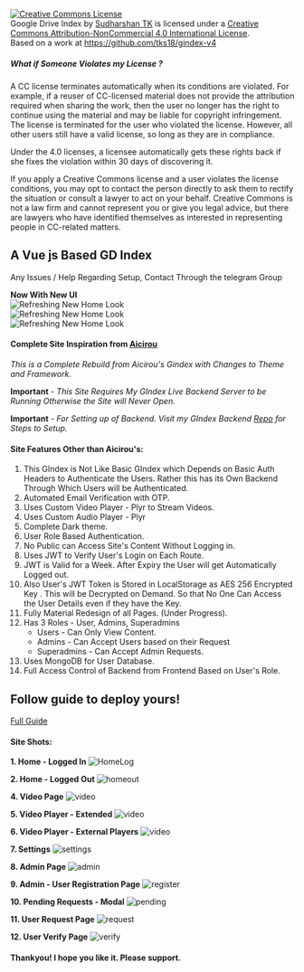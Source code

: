 <a rel="license" href="http://creativecommons.org/licenses/by-nc/4.0/"><img alt="Creative Commons License" style="border-width:0" src="https://i.creativecommons.org/l/by-nc/4.0/88x31.png" /></a><br /><span xmlns:dct="http://purl.org/dc/terms/" href="http://purl.org/dc/dcmitype/InteractiveResource" property="dct:title" rel="dct:type">Google Drive Index</span> by <a xmlns:cc="http://creativecommons.org/ns#" href="https://github.com/tks18" property="cc:attributionName" rel="cc:attributionURL">Sudharshan TK</a> is licensed under a <a rel="license" href="http://creativecommons.org/licenses/by-nc/4.0/">Creative Commons Attribution-NonCommercial 4.0 International License</a>.<br />Based on a work at <a xmlns:dct="http://purl.org/dc/terms/" href="https://github.com/tks18/gindex-v4" rel="dct:source">https://github.com/tks18/gindex-v4</a>

##### What if Someone Violates my License ?

A CC license terminates automatically when its conditions are violated. For example, if a reuser of CC-licensed material does not provide the attribution required when sharing the work, then the user no longer has the right to continue using the material and may be liable for copyright infringement. The license is terminated for the user who violated the license. However, all other users still have a valid license, so long as they are in compliance.

Under the 4.0 licenses, a licensee automatically gets these rights back if she fixes the violation within 30 days of discovering it.

If you apply a Creative Commons license and a user violates the license conditions, you may opt to contact the person directly to ask them to rectify the situation or consult a lawyer to act on your behalf. Creative Commons is not a law firm and cannot represent you or give you legal advice, but there are lawyers who have identified themselves as interested in representing people in CC-related matters.

##  A Vue js Based GD Index
Any Issues / Help Regarding Setup, Contact Through the telegram Group

**Now With New UI**<br>
![Refreshing New Home Look](https://github.com/tks18/gindex-v4/blob/dark-mode-0-1/imgs/home.png?raw=true)<br>
![Refreshing New Home Look](https://github.com/tks18/gindex-v4/blob/dark-mode-0-1/imgs/home2.png?raw=true)<br>
![Refreshing New Home Look](https://github.com/tks18/gindex-v4/blob/dark-mode-0-1/imgs/home-nolog.png?raw=true)<br>

#### Complete Site Inspiration from [Aicirou](https://github.com/Aicirou)

*This is a Complete Rebuild from Aicirou's Gindex with Changes to Theme and Framework.*

**Important** - _This Site Requires My GIndex Live Backend Server to be Running Otherwise the Site will Never Open._

**Important** - _For Setting up of Backend. Visit my GIndex Backend [Repo](https://github.com/tks18/gindex-backend) for Steps to Setup._

#### Site Features Other than Aicirou's:

1. This GIndex is Not Like Basic GIndex which Depends on Basic Auth  Headers to Authenticate the Users. Rather this has its Own Backend Through Which Users will be Authenticated.
2. Automated Email Verification with OTP.
3. Uses Custom Video Player - Plyr to Stream Videos.
4. Uses Custom Audio Player - Plyr
5. Complete Dark theme.
6. User Role Based Authentication.
7. No Public can Access Site's Content Without Logging in.
8. Uses JWT to Verify User's Login on Each Route.
9. JWT is Valid for a Week. After Expiry the User will get Automatically Logged out.
10. Also User's JWT Token is Stored in LocalStorage as AES 256 Encrypted Key . This will be Decrypted on Demand. So that No One Can Access the User Details even if they have the Key.
11. Fully Material Redesign of all Pages. (Under Progress).
12. Has 3 Roles - User, Admins, Superadmins
	- Users - Can Only View Content.
	- Admins - Can Accept Users based on their Request
	- Superadmins - Can Accept Admin Requests.
13. Uses MongoDB for User Database.
14. Full Access Control of Backend from Frontend Based on User's Role.

## Follow guide to deploy yours!
[Full Guide](https://telegra.ph/Google-Drive-Ultimate-Index-07-04)

#### Site Shots:
**1. Home - Logged In**
![HomeLog](imgs/home.png)

**2. Home - Logged Out**
![homeout](imgs/homelogout.jpg)

**4. Video Page**
![video](imgs/videoPlayer.jpg)

**5. Video Player - Extended**
![video](imgs/videplayer2.jpg)

**6. Video Player - External Players**
![video](imgs/videoPlayer%20Modal.jpg)

**7. Settings**
![settings](imgs/settings.jpg)

**8. Admin Page**
![admin](imgs/adminpage.jpg)

**9. Admin - User Registration Page**
![register](imgs/newuserregister.jpg)

**10. Pending Requests - Modal**
![pending](imgs/pendinguser.jpeg)

**11. User Request Page**
![request](imgs/request.jpeg)

**12. User Verify Page**
![verify](imgs/verify.jpeg)


#### Thankyou! I hope you like it. Please support.
